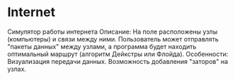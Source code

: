 # Internet
Симулятор работы интернета 
Описание: На поле расположены узлы (компьютеры) и связи между ними. Пользователь может отправлять "пакеты данных" между узлами, а программа будет находить оптимальный маршрут (алгоритм Дейкстры или Флойда).  Особенности:  Визуализация передачи данных.  Возможность добавления "заторов" на узлах.


